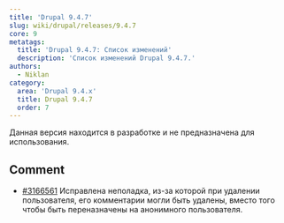 ```yaml
---
title: 'Drupal 9.4.7'
slug: wiki/drupal/releases/9.4.7
core: 9
metatags:
  title: 'Drupal 9.4.7: Список изменений'
  description: 'Список изменений Drupal 9.4.7.'
authors:
  - Niklan
category:
  area: 'Drupal 9.4.x'
  title: Drupal 9.4.7
  order: 7
---
```


<Aside type="warning">

Данная версия находится в разработке и не предназначена для использования.

</Aside>

## Comment

- [#3166561](https://www.drupal.org/node/3166561) Исправлена неполадка, из-за которой при удалении пользователя, его комментарии могли быть удалены, вместо того чтобы быть переназначены на анонимного пользователя.